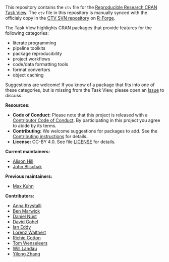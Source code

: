 This repository contains the `ctv` file for the [Reproducible Research CRAN Task View][ctv-rr].
The `ctv` file in this repository is manually synced with the officialy copy in the [CTV SVN repository][ctv-svn] on [R-Forge][].

[ctv-rr]: https://cran.r-project.org/view=ReproducibleResearch
[ctv-svn]: https://r-forge.r-project.org/projects/ctv/
[R-Forge]: https://r-forge.r-project.org/

The Task View highlights CRAN packages that provide features for the following categories:

* literate programming
* pipeline toolkits
* package reproducibility
* project workflows
* code/data formatting tools
* format convertors
* object caching

Suggestions are welcome! If you know of a package that fits into one of these categories, but is missing from the Task View, please open an [Issue][new-issue] to discuss.

[new-issue]: https://github.com/jdblischak/Reproducible-Research-ctv/issues/new?template=package_suggestion.md

**Resources:**

* **Code of Conduct:** Please note that this project is released with a
[Contributor Code of Conduct](.github/CODE_OF_CONDUCT.md). By participating in this
project you agree to abide by its terms.
* **Contributing:** We welcome suggestions for packages to add. See the
[Contributing instructions](.github/CONTRIBUTING.md) for details.
* **License:** CC-BY 4.0. See file [LICENSE](.github/LICENSE) for details.

**Current maintainers:**

* [Alison Hill](https://github.com/apreshill)
* [John Blischak](https://github.com/jdblischak)

**Previous maintainers:**

* [Max Kuhn](https://github.com/topepo)

**Contributors:**

* [Anna Krystalli](https://github.com/annakrystalli)
* [Ben Marwick](https://github.com/benmarwick)
* [Daniel Nüst](https://github.com/nuest)
* [David Gohel](https://github.com/davidgohel)
* [Ian Eddy](https://github.com/ianmseddy)
* [Lorenz Walthert](https://github.com/lorenzwalthert)
* [Richie Cotton](https://github.com/richierocks)
* [Tom Wenseleers](https://github.com/tomwenseleers)
* [Will Landau](https://github.com/wlandau)
* [Yilong Zhang](https://github.com/elong0527)
